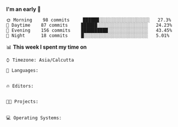 <!--START_SECTION:waka-->
**I'm an early 🐤** 

```text
🌞 Morning    98 commits     ██████░░░░░░░░░░░░░░░░░░░   27.3% 
🌆 Daytime    87 commits     ██████░░░░░░░░░░░░░░░░░░░   24.23% 
🌃 Evening    156 commits    ██████████░░░░░░░░░░░░░░░   43.45% 
🌙 Night      18 commits     █░░░░░░░░░░░░░░░░░░░░░░░░   5.01%

```


📊 **This week I spent my time on** 

```text
⌚︎ Timezone: Asia/Calcutta

💬 Languages: 


🔥 Editors: 


🐱‍💻 Projects: 


💻 Operating Systems: 


```


<!--END_SECTION:waka-->
